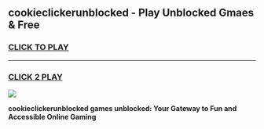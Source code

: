 
## cookieclickerunblocked - Play Unblocked Gmaes & Free
<h3>
<a href="https://news.freeplayer.one?title=cookieclickerunblocked&ref=16F">CLICK TO PLAY</a></h3>
<hr>

<h3>
<a href="https://news.freeplayer.one?title=cookieclickerunblocked&ref=16F">CLICK 2 PLAY</a>
  
</h3>

<a href="https://news.freeplayer.one?title=cookieclickerunblocked&ref=16F/"><img src="https://clearcache.store/games.png"></a>


**cookieclickerunblocked games unblocked: Your Gateway to Fun and Accessible Online Gaming**
